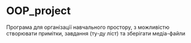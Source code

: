 # OOP_project

Програма для організації навчального простору, з можливістю створювати примітки, завдання (ту-ду ліст) та зберігати медіа-файли
